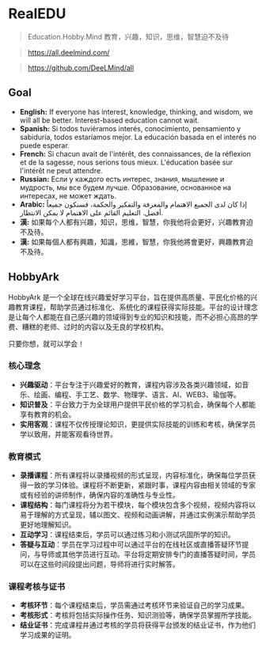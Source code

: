 # RealEDU

> Education.Hobby.Mind 教育，兴趣，知识，思维，智慧迫不及待

> https://all.deelmind.com/

> https://github.com/DeeLMind/all


## Goal

- **English:** If everyone has interest, knowledge, thinking, and wisdom, we will all be better. Interest-based education cannot wait.
- **Spanish:** Si todos tuviéramos interés, conocimiento, pensamiento y sabiduría, todos estaríamos mejor. La educación basada en el interés no puede esperar.
- **French:** Si chacun avait de l'intérêt, des connaissances, de la réflexion et de la sagesse, nous serions tous mieux. L'éducation basée sur l'intérêt ne peut attendre.
- **Russian:** Если у каждого есть интерес, знания, мышление и мудрость, мы все будем лучше. Образование, основанное на интересах, не может ждать.
- **Arabic:** إذا كان لدى الجميع الاهتمام والمعرفة والتفكير والحكمة، فسنكون جميعاً أفضل. التعليم القائم على الاهتمام لا يمكن الانتظار.
- **漢:** 如果每个人都有兴趣，知识，思维，智慧，你我他将会更好，兴趣教育迫不及待。
- **漢:** 如果每個人都有興趣，知識，思維，智慧，你我他將會更好，興趣教育迫不及待。

## HobbyArk

HobbyArk 是一个全球在线兴趣爱好学习平台，旨在提供高质量、平民化价格的兴趣教育课程，帮助学员通过标准化、系统化的课程获得实际技能。平台的设计理念是让每个人都能在自己感兴趣的领域得到专业的知识和技能，而不必担心高昂的学费、糟糕的老师、过时的内容以及无良的学校机构。

只要你想，就可以学会！

### 核心理念

- **兴趣驱动**：平台专注于兴趣爱好的教育，课程内容涉及各类兴趣领域，如音乐、绘画、编程、手工艺、数学、物理学、语言、AI、WEB3、瑜伽等。
- **知识普及**：平台致力于为全球用户提供平民价格的学习机会，确保每个人都能享有教育的机会。
- **实用客观**：课程不仅传授理论知识，更提供实际技能的训练和考核，确保学员学以致用，并能客观看待世界。

### 教育模式

- **录播课程**：所有课程将以录播视频的形式呈现，内容标准化，确保每位学员获得一致的学习体验。课程将不断更新，紧跟时事，课程内容由相关领域的专家或有经验的讲师制作，确保内容的准确性与专业性。
- **课程结构**：每门课程将分为若干模块，每个模块包含多个视频，视频内容将以易于理解的方式呈现，辅以图文、视频和动画讲解，并通过实例演示帮助学员更好地理解知识。
- **互动学习**：课程结束后，学员可以通过练习和小测试巩固所学的知识。
- **答疑与互动**：学员在学习过程中可以通过平台的在线社区或直播答疑环节提问，与导师或其他学员进行互动。平台将定期安排专门的直播答疑时间，学员可以在这些时间段提出问题，导师将进行实时解答。

### 课程考核与证书

- **考核环节**：每个课程结束后，学员需通过考核环节来验证自己的学习成果。
- **考核形式**：考核将包括实际操作任务、知识测验等，确保学员掌握所学技能。
- **结业证书**：完成课程并通过考核的学员将获得平台颁发的结业证书，作为他们学习成果的证明。